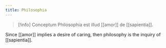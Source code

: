 ```yaml
---
title: Philosophia
---
```

> [!info] Conceptum
> Philosophia est illud [[amor]] de [[sapientia]].

Since [[amor]] implies a desire of caring, then philosophy is the inquiry of [[sapientia]].

